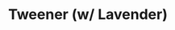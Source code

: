 ---
abv: 5.1%
alt: 
availability: Keg
bitterness: 
description: Our house saison aged on lavender. Herbal and floral.
gravity: 
hops: 
ibu: 25
img: ryed-sally-ryed.jpg
layout: beer
malt: 
modal-id: tweener-lavender
title: Tweener (w/ Lavender)
on-tap: yup
sourness: 
style: Lavender Saison
---